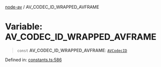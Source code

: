 [node-av](../globals.md) / AV\_CODEC\_ID\_WRAPPED\_AVFRAME

# Variable: AV\_CODEC\_ID\_WRAPPED\_AVFRAME

> `const` **AV\_CODEC\_ID\_WRAPPED\_AVFRAME**: [`AVCodecID`](../type-aliases/AVCodecID.md)

Defined in: [constants.ts:586](https://github.com/seydx/av/blob/f8631fc881b394300b1479f511d55cf1c370a87f/src/constants/constants.ts#L586)
